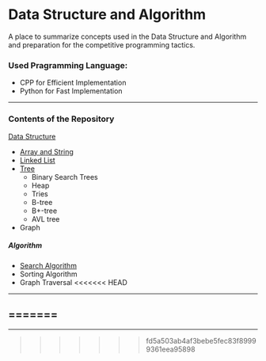 # Data Structure and Algorithm
A place to summarize concepts used in the Data Structure and Algorithm and preparation for the competitive programming tactics.
### Used Pragramming Language: 
- CPP for Efficient Implementation
- Python for Fast Implementation
***

### Contents of the Repository
[Data Structure](https://github.com/JoohanJin/DSA/tree/main/data_structure)
- [Array and String](https://github.com/JoohanJin/DSA/tree/main/data_structure/array_and_string)
- [Linked List](https://github.com/JoohanJin/DSA/tree/main/data_structure/linkedList)
- [Tree](https://github.com/JoohanJin/DSA/tree/main/data_structure/tree)
    - Binary Search Trees
    - Heap
    - Tries
    - B-tree
    - B+-tree
    - AVL tree
- Graph

##### Algorithm
- [Search Algorithm](https://github.com/JoohanJin/DSA/tree/main/algorithm/search_algorithm)
- Sorting Algorithm
- Graph Traversal
<<<<<<< HEAD
***
=======
- 
***
>>>>>>> fd5a503ab4af3bebe5fec83f89999361eea95898
